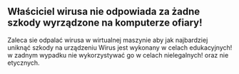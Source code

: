 Właściciel wirusa nie odpowiada za żadne szkody wyrządzone na komputerze ofiary!
----------------------------------------------------------------------------------------
Zaleca sie odpalać wirusa w wirtualnej maszynie aby jak najbardziej uniknąć szkody na urządzeniu
Wirus jest wykonany w celach edukacyjnych! w zadnym wypadku nie wykorzystywać go w celach
nielegalnych! oraz nie etycznych.